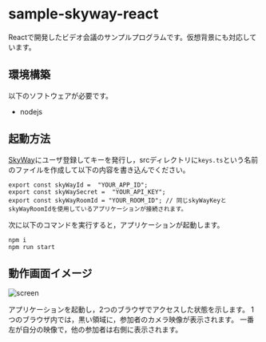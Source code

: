 # sample-skyway-react

Reactで開発したビデオ会議のサンプルプログラムです。仮想背景にも対応しています。

## 環境構築

以下のソフトウェアが必要です。

* nodejs

## 起動方法

[SkyWay](https://console-webrtc-free.ecl.ntt.com/users/login)にユーザ登録してキーを発行し，srcディレクトリに`keys.ts`という名前のファイルを作成して以下の内容を書き込んでください。
```
export const skyWayId =  "YOUR_APP_ID";
export const skyWaySecret =  "YOUR_API_KEY";    
export const skyWayRoomId = "YOUR_ROOM_ID"; // 同じskyWayKeyとskyWayRoomIdを使用しているアプリケーションが接続されます。
```
次に以下のコマンドを実行すると，アプリケーションが起動します。
```
npm i
npm run start
```

## 動作画面イメージ

![screen](react-skyway-sample.png)

アプリケーションを起動し，2つのブラウザでアクセスした状態を示します。
1つのブラウザ内では，黒い領域に，参加者のカメラ映像が表示されます。
一番左が自分の映像で，他の参加者は右側に表示されます。

